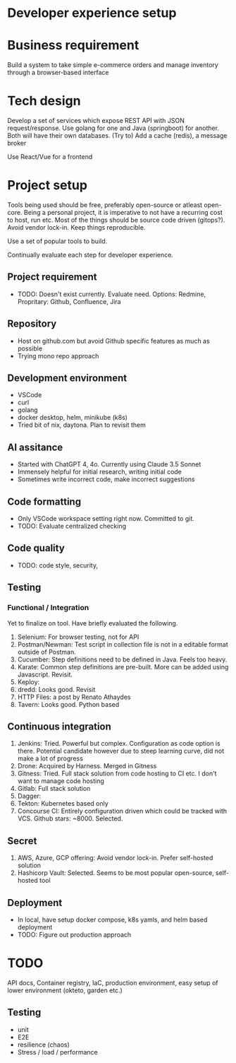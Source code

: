 # Developer experience setup

# Business requirement

Build a system to take simple e-commerce orders and manage inventory through a browser-based interface

# Tech design

Develop a set of services which expose REST API with JSON request/response. Use golang for one and Java (springboot) for another. Both will have their own databases. (Try to) Add a cache (redis), a message broker

Use React/Vue for a frontend

# Project setup

Tools being used should be free, preferably open-source or atleast open-core. Being a personal project, it is imperative to not have a recurring cost to host, run etc.
Most of the things should be source code driven (gitops?). Avoid vendor lock-in. Keep things reproducible.

Use a set of popular tools to build.

Continually evaluate each step for developer experience.

## Project requirement

- TODO: Doesn't exist currently. Evaluate need. Options: Redmine, Propritary: Github, Confluence, Jira

## Repository

- Host on github.com but avoid Github specific features as much as possible
- Trying mono repo approach

## Development environment

- VSCode
- curl
- golang
- docker desktop, helm, minikube (k8s)
- Tried bit of nix, daytona. Plan to revisit them

## AI assitance

- Started with ChatGPT 4, 4o. Currently using Claude 3.5 Sonnet
- Immensely helpful for initial research, writing initial code
- Sometimes write incorrect code, make incorrect suggestions

## Code formatting

- Only VSCode workspace setting right now. Committed to git.
- TODO: Evaluate centralized checking

## Code quality

- TODO: code style, security,

## Testing

### Functional / Integration

Yet to finalize on tool. Have briefly evaluated the following.

1. Selenium: For browser testing, not for API
1. Postman/Newman: Test script in collection file is not in a editable format outside of Postman.
1. Cucumber: Step definitions need to be defined in Java. Feels too heavy.
1. Karate: Common step definitions are pre-built. More can be added using Javascript. Revisit.
1. Keploy:
1. dredd: Looks good. Revisit
1. HTTP Files: a post by Renato Athaydes
1. Tavern: Looks good. Python based

## Continuous integration

1. Jenkins: Tried. Powerful but complex. Configuration as code option is there. Potential candidate however due to steep learning curve, did not make a lot of progress
1. Drone: Acquired by Harness. Merged in Gitness
1. Gitness: Tried. Full stack solution from code hosting to CI etc. I don't want to manage code hosting
1. Gitlab: Full stack solution
1. Dagger:
1. Tekton: Kubernetes based only
1. Concourse CI: Entirely configuration driven which could be tracked with VCS. Github stars: ~8000. Selected.

## Secret

1. AWS, Azure, GCP offering: Avoid vendor lock-in. Prefer self-hosted solution
1. Hashicorp Vault: Selected. Seems to be most popular open-source, self-hosted tool

## Deployment
- In local, have setup docker compose, k8s yamls, and helm based deployment
- TODO: Figure out production approach

# TODO

API docs, Container registry, IaC, production environment, easy setup of lower environment (okteto, garden etc.)

## Testing

- unit
- E2E
- resilience (chaos)
- Stress / load / performance
